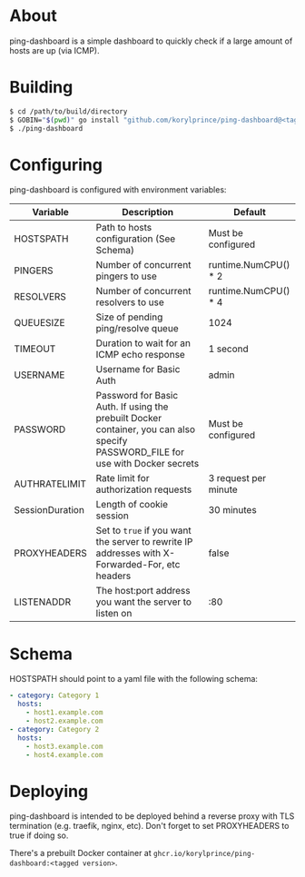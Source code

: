 # About

ping-dashboard is a simple dashboard to quickly check if a large amount of hosts are up (via ICMP).

# Building

```bash
$ cd /path/to/build/directory
$ GOBIN="$(pwd)" go install "github.com/korylprince/ping-dashboard@<tagged version>"
$ ./ping-dashboard
```

# Configuring

ping-dashboard is configured with environment variables:

Variable | Description | Default
-------- | ----------- | -------
HOSTSPATH | Path to hosts configuration (See Schema) | Must be configured
PINGERS | Number of concurrent pingers to use | runtime.NumCPU() * 2
RESOLVERS | Number of concurrent resolvers to use | runtime.NumCPU() * 4
QUEUESIZE | Size of pending ping/resolve queue | 1024
TIMEOUT | Duration to wait for an ICMP echo response | 1 second
USERNAME | Username for Basic Auth | admin
PASSWORD | Password for Basic Auth. If using the prebuilt Docker container, you can also specify PASSWORD_FILE for use with Docker secrets | Must be configured
AUTHRATELIMIT | Rate limit for authorization requests | 3 request per minute
SessionDuration | Length of cookie session | 30 minutes
PROXYHEADERS | Set to `true` if you want the server to rewrite IP addresses with X-Forwarded-For, etc headers | false
LISTENADDR | The host:port address you want the server to listen on | :80

# Schema

HOSTSPATH should point to a yaml file with the following schema:

```yaml
- category: Category 1
  hosts:
    - host1.example.com
    - host2.example.com
- category: Category 2
  hosts:
    - host3.example.com
    - host4.example.com
```

# Deploying

ping-dashboard is intended to be deployed behind a reverse proxy with TLS termination (e.g. traefik, nginx, etc). Don't forget to set PROXYHEADERS to true if doing so.

There's a prebuilt Docker container at `ghcr.io/korylprince/ping-dashboard:<tagged version>`.
